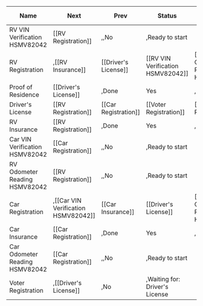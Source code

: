 ﻿Name|Next|Prev|Status|Done|Prev Done|Ready/Waiting
-|-|-|-|-|-|-|
RV VIN Verification  HSMV82042|[[RV Registration]]|,,No|,Ready to start
RV Registration|,[[RV Insurance]]|[[Driver's License]]|[[RV VIN Verification HSMV82042]]|[[RV Odometer Reading HSMV82042]]|,No|0.25|"Waiting for: RV Insurance, Driver's License, RV VIN Verification  HSMV82042, RV Odometer Reading  HSMV82042"
Proof of Residence|[[Driver's License]]|,Done|Yes|,
Driver's License|[[RV Registration]]|[[Car Registration]]|[[Voter Registration]]|[[Proof of Residence]]|,No|1,Ready to start
RV Insurance|[[RV Registration]]|,Done|Yes|,
Car VIN Verification HSMV82042|[[Car Registration]]|,,No|,Ready to start
RV Odometer Reading  HSMV82042|[[RV Registration]]|,,No|,Ready to start
Car Registration|,[[Car VIN Verification HSMV82042]]|[[Car Insurance]]|[[Driver's License]]|[[Car Odometer Reading HSMV82042]]|,No|0.25|"Waiting for: Car VIN Verification HSMV82042, Car Insurance, Driver's License, Car Odometer Reading  HSMV82042"
Car Insurance|[[Car Registration]]|,Done|Yes|,
Car Odometer Reading  HSMV82042|[[Car Registration]]|,,No|,Ready to start
Voter Registration|,[[Driver's License]]|,No|,Waiting for: Driver's License